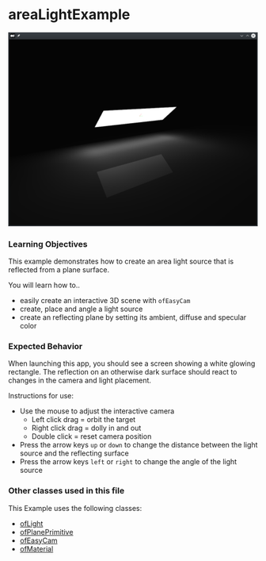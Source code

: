 # areaLightExample

![Screenshot of areaLightExample](areaLightExample.png)

### Learning Objectives

This example demonstrates how to create an area light source that is reflected from a plane surface.

You will learn how to..
* easily create an interactive 3D scene with `ofEasyCam`
* create, place and angle a light source
* create an reflecting plane by setting its ambient, diffuse and specular color


### Expected Behavior

When launching this app, you should see a screen showing a white glowing rectangle. The reflection on an otherwise dark surface should react to changes in the camera and light placement.

Instructions for use:

* Use the mouse to adjust the interactive camera
    * Left click drag = orbit the target
    * Right click drag = dolly in and out
	* Double click = reset camera position
* Press the arrow keys `up` or `down` to change the distance between the light source and the reflecting surface
* Press the arrow keys `left` or `right` to change the angle of the light source

### Other classes used in this file

This Example uses the following classes:

* [ofLight](http://openframeworks.cc/documentation/gl/ofLight/)
* [ofPlanePrimitive](http://openframeworks.cc/documentation/3d/ofPlanePrimitive/)
* [ofEasyCam](http://openframeworks.cc/documentation/3d/ofEasyCam/)
* [ofMaterial](http://openframeworks.cc/documentation/gl/ofMaterial/)
